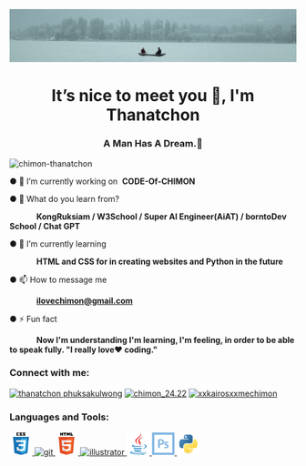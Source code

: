 ![image](/Image/pexelsIqbal.jpg)
<h1 align="center">It’s nice to meet you 👋, I'm Thanatchon</h1>
<h3 align="center">A Man Has A Dream.🌙</h3>

<p align="left"> <img src="https://komarev.com/ghpvc/?username=chimon-thanatchon&label=Profile%20views&color=0e75b6&style=flat" alt="chimon-thanatchon" /> </p>

  ● 🔭 I’m currently working on &nbsp;**CODE-Of-CHIMON**

  ● 🥰 What do you learn from?   
  
  &nbsp;&nbsp;&nbsp;&nbsp;&nbsp;&nbsp;&nbsp;&nbsp;&nbsp;&nbsp;&nbsp;&nbsp;**KongRuksiam / W3School / Super AI Engineer(AiAT) / borntoDev School / Chat GPT**

  ● 🌱 I’m currently learning   
  
  &nbsp;&nbsp;&nbsp;&nbsp;&nbsp;&nbsp;&nbsp;&nbsp;&nbsp;&nbsp;&nbsp;&nbsp;**HTML and CSS for in creating websites and Python in the future**

  ● 📫 How to message me   
  
  &nbsp;&nbsp;&nbsp;&nbsp;&nbsp;&nbsp;&nbsp;&nbsp;&nbsp;&nbsp;&nbsp;&nbsp;**ilovechimon@gmail.com**

  ● ⚡ Fun fact   
  
  &nbsp;&nbsp;&nbsp;&nbsp;&nbsp;&nbsp;&nbsp;&nbsp;&nbsp;&nbsp;&nbsp;&nbsp;**Now I'm understanding I'm learning, I'm feeling, in order to be able to speak fully. "I really love❤️ coding."**

<h3 align="left">Connect with me:</h3>
<p align="left">
<a href="https://fb.com/thanatchon.phuksakulwong" target="blank"><img align="center" src="https://raw.githubusercontent.com/rahuldkjain/github-profile-readme-generator/master/src/images/icons/Social/facebook.svg" alt="thanatchon phuksakulwong" height="30" width="40" /></a>
<a href="https://instagram.com/chimon_24.22" target="blank"><img align="center" src="https://raw.githubusercontent.com/rahuldkjain/github-profile-readme-generator/master/src/images/icons/Social/instagram.svg" alt="chimon_24.22" height="30" width="40" /></a>
<a href="https://discord.gg/xxkairosxxmechimon" target="blank"><img align="center" src="https://raw.githubusercontent.com/rahuldkjain/github-profile-readme-generator/master/src/images/icons/Social/discord.svg" alt="xxkairosxxmechimon" height="30" width="40" /></a>
</p>

<h3 align="left">Languages and Tools:</h3>
<p align="left"> <a href="https://www.w3schools.com/css/" target="_blank" rel="noreferrer"> <img src="https://raw.githubusercontent.com/devicons/devicon/master/icons/css3/css3-original-wordmark.svg" alt="css3" width="40" height="40"/> </a> <a href="https://git-scm.com/" target="_blank" rel="noreferrer"> <img src="https://www.vectorlogo.zone/logos/git-scm/git-scm-icon.svg" alt="git" width="40" height="40"/> </a> <a href="https://www.w3.org/html/" target="_blank" rel="noreferrer"> <img src="https://raw.githubusercontent.com/devicons/devicon/master/icons/html5/html5-original-wordmark.svg" alt="html5" width="40" height="40"/> </a> <a href="https://www.adobe.com/in/products/illustrator.html" target="_blank" rel="noreferrer"> <img src="https://www.vectorlogo.zone/logos/adobe_illustrator/adobe_illustrator-icon.svg" alt="illustrator" width="40" height="40"/> </a> <a href="https://www.java.com" target="_blank" rel="noreferrer"> <img src="https://raw.githubusercontent.com/devicons/devicon/master/icons/java/java-original.svg" alt="java" width="40" height="40"/> </a> <a href="https://www.photoshop.com/en" target="_blank" rel="noreferrer"> <img src="https://raw.githubusercontent.com/devicons/devicon/master/icons/photoshop/photoshop-line.svg" alt="photoshop" width="40" height="40"/> </a> <a href="https://www.python.org" target="_blank" rel="noreferrer"> <img src="https://raw.githubusercontent.com/devicons/devicon/master/icons/python/python-original.svg" alt="python" width="40" height="40"/> </a> </p>

